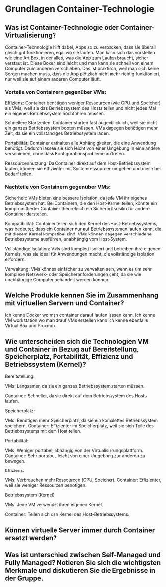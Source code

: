 # Grundlagen Container-Technologie

## Was ist Container-Technologie oder Container-Virtualisierung?
Container-Technologie hilft dabei, Apps so zu verpacken, dass sie überall gleich gut funktionieren, egal wo sie laufen. Man kann sich das vorstellen wie eine Art Box, in der alles, was die App zum Laufen braucht, sicher verstaut ist. Diese Boxen sind leicht und man kann sie schnell von einem Computer zum anderen verschieben. Das ist praktisch, weil man sich keine Sorgen machen muss, dass die App plötzlich nicht mehr richtig funktioniert, nur weil sie auf einem anderen Computer läuft.


### Vorteile von Containern gegenüber VMs:
Effizienz: 
Container benötigen weniger Ressourcen (wie CPU und Speicher) als VMs, weil sie das Betriebssystem des Hosts teilen und nicht jedes Mal ein eigenes Betriebssystem hochfahren müssen.

Schnellere Startzeiten: 
Container starten fast augenblicklich, weil sie nicht ein ganzes Betriebssystem booten müssen. VMs dagegen benötigen mehr Zeit, da sie ein vollständiges Betriebssystem laden.

Portabilität: 
Container enthalten alle Abhängigkeiten, die eine Anwendung benötigt. Dadurch lassen sie sich leicht von einer Umgebung in eine andere verschieben, ohne dass Konfigurationsprobleme auftreten.

Ressourcennutzung: 
Da Container direkt auf dem Host-Betriebssystem laufen, können sie effizienter mit Systemressourcen umgehen und diese bei Bedarf teilen.


### Nachteile von Containern gegenüber VMs:
Sicherheit: 
VMs bieten eine bessere Isolation, da jede VM ihr eigenes Betriebssystem hat. Bei Containern, die den Host-Kernel teilen, könnte ein kompromittierter Container theoretisch ein Sicherheitsrisiko für andere Container darstellen.

Kompatibilität: 
Container teilen sich den Kernel des Host-Betriebssystems, was bedeutet, dass ein Container nur auf Betriebssystemen laufen kann, die mit diesem Kernel kompatibel sind. VMs können dagegen verschiedene Betriebssysteme ausführen, unabhängig vom Host-System.

Vollständige Isolation: 
VMs sind komplett isoliert und betreiben ihre eigenen Kernels, was sie ideal für Anwendungen macht, die vollständige Isolation erfordern.

Verwaltung: 
VMs können einfacher zu verwalten sein, wenn es um sehr komplexe Netzwerk- oder Speicheranforderungen geht, da sie wie unabhängige Computer behandelt werden können.


## Welche Produkte kennen Sie im Zusammenhang mit virtuellen Servern und Container?
Ich kenne Docker wo man container darauf laufen lassen kann.
Ich kenne VM workstation wo man drauf VMs erstellen kann ich kenne ebenfalls Virtual Box und Proxmox.





## Wie unterscheiden sich die Technologien VM und Container in Bezug auf Bereitstellung, Speicherplatz, Portabilität, Effizienz und Betriebssystem (Kernel)?


 Bereitstellung:

VMs: 
Langsamer, da sie ein ganzes Betriebssystem starten müssen.

Container: 
Schneller, da sie direkt auf dem Betriebssystem des Hosts laufen.

Speicherplatz:

VMs: 
Benötigen mehr Speicherplatz, da sie ein komplettes Betriebssystem speichern.
Container: 
Effizienter im Speicherplatz, weil sie sich Teile des Betriebssystems mit dem Host teilen.

Portabilität:

VMs: 
Weniger portabel, abhängig von der Virtualisierungsplattform.
Container: 
Sehr portabel, leicht von einer Umgebung zur anderen zu bewegen.

Effizienz:

VMs: 
Verbrauchen mehr Ressourcen (CPU, Speicher).
Container: 
Effizienter, weil sie weniger Ressourcen benötigen.

Betriebssystem (Kernel):

VMs: 
Jede VM verwendet ihren eigenen Kernel.

Container: 
Teilen sich den Kernel des Host-Betriebssystems.





## Können virtuelle Server immer durch Container ersetzt werden?










## Was ist unterschied zwischen Self-Managed und Fully Managed? Notieren Sie sich die wichtigsten Merkmale und diskutieren Sie die Ergebnisse in der Gruppe.